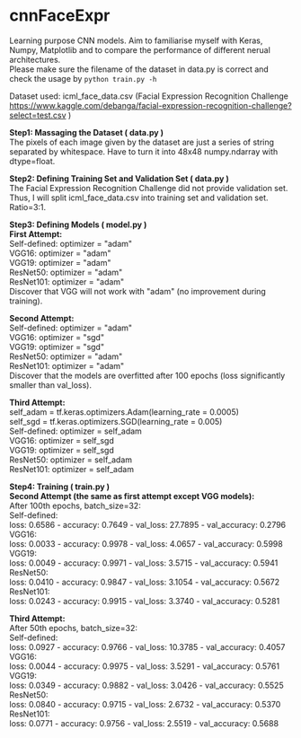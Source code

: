 # cnnFaceExpr
Learning purpose CNN models. Aim to familiarise myself with Keras, Numpy, Matplotlib and to compare the performance of different nerual architectures.<br />
Please make sure the filename of the dataset in data.py is correct and check the usage by `python train.py -h`<br />

Dataset used: icml_face_data.csv (Facial Expression Recognition Challenge https://www.kaggle.com/debanga/facial-expression-recognition-challenge?select=test.csv )<br />

**Step1: Massaging the Dataset ( data.py )<br />**
The pixels of each image given by the dataset are just a series of string separated by whitespace. Have to turn it into 48x48 numpy.ndarray with dtype=float.<br />

**Step2: Defining Training Set and Validation Set ( data.py )<br />**
The Facial Expression Recognition Challenge did not provide validation set. Thus, I will split icml_face_data.csv into training set and validation set. Ratio=3:1.<br />

**Step3: Defining Models ( model.py ) <br />**
  **First Attempt:<br />**
  Self-defined: optimizer = "adam"<br />
  VGG16: optimizer = "adam"<br />
  VGG19: optimizer = "adam"<br />
  ResNet50: optimizer = "adam"<br />
  ResNet101: optimizer = "adam"<br />
  Discover that VGG will not work with "adam" (no improvement during training).<br />
  
  **Second Attempt:<br />**
  Self-defined: optimizer = "adam"<br />
  VGG16: optimizer = "sgd"<br />
  VGG19: optimizer = "sgd"<br />
  ResNet50: optimizer = "adam"<br />
  ResNet101: optimizer = "adam"<br />
  Discover that the models are overfitted after 100 epochs (loss significantly smaller than val_loss).<br />
  
  **Third Attempt:<br />**
  self_adam = tf.keras.optimizers.Adam(learning_rate = 0.0005)<br />
  self_sgd = tf.keras.optimizers.SGD(learning_rate = 0.005)<br />
  Self-defined: optimizer = self_adam<br />
  VGG16: optimizer = self_sgd<br />
  VGG19: optimizer = self_sgd<br />
  ResNet50: optimizer = self_adam<br />
  ResNet101: optimizer = self_adam<br />


**Step4: Training ( train.py ) <br />**
**Second Attempt (the same as first attempt except VGG models):<br />**
After 100th epochs, batch_size=32:<br />
Self-defined:<br />
loss: 0.6586 - accuracy: 0.7649 - val_loss: 27.7895 - val_accuracy: 0.2796<br />
VGG16:<br />
loss: 0.0033 - accuracy: 0.9978 - val_loss: 4.0657 - val_accuracy: 0.5998<br />
VGG19:<br />
loss: 0.0049 - accuracy: 0.9971 - val_loss: 3.5715 - val_accuracy: 0.5941<br />
ResNet50:<br />
loss: 0.0410 - accuracy: 0.9847 - val_loss: 3.1054 - val_accuracy: 0.5672<br />
ResNet101:<br />
loss: 0.0243 - accuracy: 0.9915 - val_loss: 3.3740 - val_accuracy: 0.5281<br />

**Third Attempt:**<br />
After 50th epochs, batch_size=32:<br />
Self-defined:<br />
loss: 0.0927 - accuracy: 0.9766 - val_loss: 10.3785 - val_accuracy: 0.4057<br />
VGG16:<br />
loss: 0.0044 - accuracy: 0.9975 - val_loss: 3.5291 - val_accuracy: 0.5761<br />
VGG19:<br />
 loss: 0.0349 - accuracy: 0.9882 - val_loss: 3.0426 - val_accuracy: 0.5525<br />
ResNet50:<br />
loss: 0.0840 - accuracy: 0.9715 - val_loss: 2.6732 - val_accuracy: 0.5370<br />
ResNet101:<br />
loss: 0.0771 - accuracy: 0.9756 - val_loss: 2.5519 - val_accuracy: 0.5688<br />



